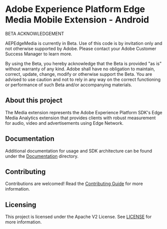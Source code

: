 # Adobe Experience Platform Edge Media Mobile Extension - Android

BETA ACKNOWLEDGEMENT

AEPEdgeMedia is currently in Beta. Use of this code is by invitation only and not otherwise supported by Adobe. Please contact your Adobe Customer Success Manager to learn more.

By using the Beta, you hereby acknowledge that the Beta is provided "as is" without warranty of any kind. Adobe shall have no obligation to maintain, correct, update, change, modify or otherwise support the Beta. You are advised to use caution and not to rely in any way on the correct functioning or performance of such Beta and/or accompanying materials.

## About this project

The Media extension represents the Adobe Experience Platform SDK's Edge Media Analytics extension that provides clients with robust measurement for audio, video and advertisements using Edge Network.

## Documentation

Additional documentation for usage and SDK architecture can be found under the [Documentation](https://developer.adobe.com/client-sdks) directory.

## Contributing

Contributions are welcomed! Read the [Contributing Guide](./.github/CONTRIBUTING.md) for more information.

## Licensing

This project is licensed under the Apache V2 License. See [LICENSE](LICENSE) for more information.
